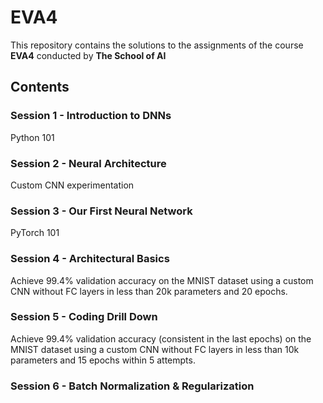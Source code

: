 # EVA4 

This repository contains the solutions to the assignments of the course **EVA4** conducted by **The School of AI**

## Contents

### Session 1 - Introduction to DNNs

Python 101 

### Session 2 - Neural Architecture

Custom CNN experimentation

### Session 3 - Our First Neural Network

PyTorch 101

### Session 4 - Architectural Basics

Achieve 99.4% validation accuracy on the MNIST dataset using a custom CNN without FC layers in less than 20k parameters and 20 epochs.

### Session 5 - Coding Drill Down

Achieve 99.4% validation accuracy (consistent in the last epochs) on the MNIST dataset using a custom CNN without FC layers in less than 10k parameters and 15 epochs within 5 attempts.

### Session 6 - Batch Normalization & Regularization




